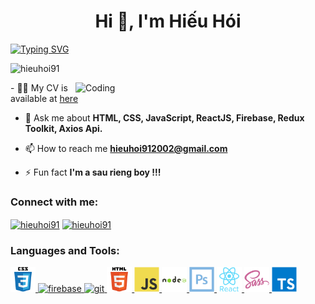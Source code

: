 <h1 align="center">Hi 👋, I'm Hiếu Hói</h1>

[![Typing SVG](https://readme-typing-svg.herokuapp.com?color=F7B062&center=true&vCenter=true&multiline=true&width=1000&height=50&lines=A+passionate+frontend+developer+from+Vietnam)](https://git.io/typing-svg)
<p align="left"> <img src="https://komarev.com/ghpvc/?username=khiem27&label=Profile%20views&color=F7B062&style=flat" alt="hieuhoi91" /> </p>

<img align="right" alt="Coding" width="400" src="giphy.com/gifs/duck-cuteness-baby-82nxC1u2BC8VU1wiZq">
- 👨‍💻 My CV is available at <a href="https://www.topcv.vn/xem-cv/B1VYBQAEBgRRUQZTUAJUBQZbVgYDUAsBUwFTWg7914">here</a>

- 💬 Ask me about **HTML, CSS, JavaScript, ReactJS, Firebase, Redux Toolkit, Axios Api.**

- 📫 How to reach me **hieuhoi912002@gmail.com**

- ⚡ Fun fact **I'm a sau rieng boy !!!**
<h3 align="left">Connect with me:</h3>
<p align="left">
<a href="https://fb.com/hieuhoi91" target="blank"><img align="center" src="https://raw.githubusercontent.com/rahuldkjain/github-profile-readme-generator/master/src/images/icons/Social/facebook.svg" alt="hieuhoi91" height="30" width="40" /></a>
 <a href="https://instagram.com/hieu_hhoii" target="blank"><img align="center" src="https://raw.githubusercontent.com/rahuldkjain/github-profile-readme-generator/master/src/images/icons/Social/instagram.svg" alt="hieuhoi91" height="30" width="40" /></a>
</p>

<h3 align="left">Languages and Tools:</h3>
<p align="left"> <a href="https://www.w3schools.com/css/" target="_blank" rel="noreferrer"> <img src="https://raw.githubusercontent.com/devicons/devicon/master/icons/css3/css3-original-wordmark.svg" alt="css3" width="40" height="40"/> </a> <a href="https://firebase.google.com/" target="_blank" rel="noreferrer"> <img src="https://www.vectorlogo.zone/logos/firebase/firebase-icon.svg" alt="firebase" width="40" height="40"/> </a> <a href="https://git-scm.com/" target="_blank" rel="noreferrer"> <img src="https://www.vectorlogo.zone/logos/git-scm/git-scm-icon.svg" alt="git" width="40" height="40"/> </a> <a href="https://www.w3.org/html/" target="_blank" rel="noreferrer"> <img src="https://raw.githubusercontent.com/devicons/devicon/master/icons/html5/html5-original-wordmark.svg" alt="html5" width="40" height="40"/> </a> <a href="https://developer.mozilla.org/en-US/docs/Web/JavaScript" target="_blank" rel="noreferrer"> <img src="https://raw.githubusercontent.com/devicons/devicon/master/icons/javascript/javascript-original.svg" alt="javascript" width="40" height="40"/> </a> <a href="https://nodejs.org" target="_blank" rel="noreferrer"> <img src="https://raw.githubusercontent.com/devicons/devicon/master/icons/nodejs/nodejs-original-wordmark.svg" alt="nodejs" width="40" height="40"/> </a> <a href="https://www.photoshop.com/en" target="_blank" rel="noreferrer"> <img src="https://raw.githubusercontent.com/devicons/devicon/master/icons/photoshop/photoshop-line.svg" alt="photoshop" width="40" height="40"/> </a> <a href="https://reactjs.org/" target="_blank" rel="noreferrer"> <img src="https://raw.githubusercontent.com/devicons/devicon/master/icons/react/react-original-wordmark.svg" alt="react" width="40" height="40"/> </a> <a href="https://sass-lang.com" target="_blank" rel="noreferrer"> <img src="https://raw.githubusercontent.com/devicons/devicon/master/icons/sass/sass-original.svg" alt="sass" width="40" height="40"/> </a> <a href="https://www.typescriptlang.org/" target="_blank" rel="noreferrer"> <img src="https://raw.githubusercontent.com/devicons/devicon/master/icons/typescript/typescript-original.svg" alt="typescript" width="40" height="40"/> </a> </p>


